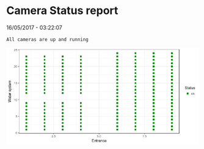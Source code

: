 Camera Status report
================
16/05/2017 - 03:22:07

    All cameras are up and running

![](camreport_files/figure-markdown_github/unnamed-chunk-2-1.png)

